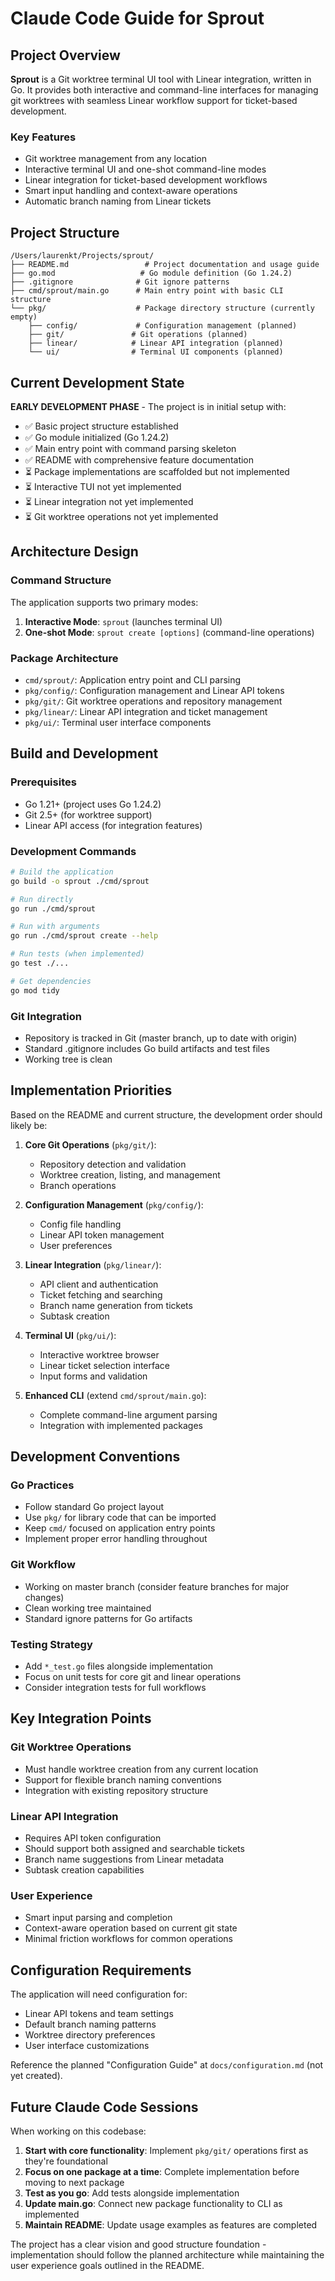 # Claude Code Guide for Sprout

## Project Overview

**Sprout** is a Git worktree terminal UI tool with Linear integration, written in Go. It provides both interactive and command-line interfaces for managing git worktrees with seamless Linear workflow support for ticket-based development.

### Key Features
- Git worktree management from any location
- Interactive terminal UI and one-shot command-line modes  
- Linear integration for ticket-based development workflows
- Smart input handling and context-aware operations
- Automatic branch naming from Linear tickets

## Project Structure

```
/Users/laurenkt/Projects/sprout/
├── README.md                 # Project documentation and usage guide
├── go.mod                   # Go module definition (Go 1.24.2)
├── .gitignore              # Git ignore patterns
├── cmd/sprout/main.go      # Main entry point with basic CLI structure
└── pkg/                    # Package directory structure (currently empty)
    ├── config/             # Configuration management (planned)
    ├── git/               # Git operations (planned) 
    ├── linear/            # Linear API integration (planned)
    └── ui/                # Terminal UI components (planned)
```

## Current Development State

**EARLY DEVELOPMENT PHASE** - The project is in initial setup with:

- ✅ Basic project structure established
- ✅ Go module initialized (Go 1.24.2)
- ✅ Main entry point with command parsing skeleton
- ✅ README with comprehensive feature documentation
- ⏳ Package implementations are scaffolded but not implemented
- ⏳ Interactive TUI not yet implemented
- ⏳ Linear integration not yet implemented
- ⏳ Git worktree operations not yet implemented

## Architecture Design

### Command Structure
The application supports two primary modes:
1. **Interactive Mode**: `sprout` (launches terminal UI)
2. **One-shot Mode**: `sprout create [options]` (command-line operations)

### Package Architecture
- `cmd/sprout/`: Application entry point and CLI parsing
- `pkg/config/`: Configuration management and Linear API tokens
- `pkg/git/`: Git worktree operations and repository management
- `pkg/linear/`: Linear API integration and ticket management
- `pkg/ui/`: Terminal user interface components

## Build and Development

### Prerequisites
- Go 1.21+ (project uses Go 1.24.2)
- Git 2.5+ (for worktree support)
- Linear API access (for integration features)

### Development Commands

```bash
# Build the application
go build -o sprout ./cmd/sprout

# Run directly
go run ./cmd/sprout

# Run with arguments
go run ./cmd/sprout create --help

# Run tests (when implemented)
go test ./...

# Get dependencies
go mod tidy
```

### Git Integration
- Repository is tracked in Git (master branch, up to date with origin)
- Standard .gitignore includes Go build artifacts and test files
- Working tree is clean

## Implementation Priorities

Based on the README and current structure, the development order should likely be:

1. **Core Git Operations** (`pkg/git/`):
   - Repository detection and validation
   - Worktree creation, listing, and management
   - Branch operations

2. **Configuration Management** (`pkg/config/`):
   - Config file handling
   - Linear API token management
   - User preferences

3. **Linear Integration** (`pkg/linear/`):
   - API client and authentication
   - Ticket fetching and searching
   - Branch name generation from tickets
   - Subtask creation

4. **Terminal UI** (`pkg/ui/`):
   - Interactive worktree browser
   - Linear ticket selection interface
   - Input forms and validation

5. **Enhanced CLI** (extend `cmd/sprout/main.go`):
   - Complete command-line argument parsing
   - Integration with implemented packages

## Development Conventions

### Go Practices
- Follow standard Go project layout
- Use `pkg/` for library code that can be imported
- Keep `cmd/` focused on application entry points
- Implement proper error handling throughout

### Git Workflow
- Working on master branch (consider feature branches for major changes)
- Clean working tree maintained
- Standard ignore patterns for Go artifacts

### Testing Strategy
- Add `*_test.go` files alongside implementation
- Focus on unit tests for core git and linear operations
- Consider integration tests for full workflows

## Key Integration Points

### Git Worktree Operations
- Must handle worktree creation from any current location
- Support for flexible branch naming conventions
- Integration with existing repository structure

### Linear API Integration
- Requires API token configuration
- Should support both assigned and searchable tickets
- Branch name suggestions from Linear metadata
- Subtask creation capabilities

### User Experience
- Smart input parsing and completion
- Context-aware operation based on current git state
- Minimal friction workflows for common operations

## Configuration Requirements

The application will need configuration for:
- Linear API tokens and team settings
- Default branch naming patterns
- Worktree directory preferences
- User interface customizations

Reference the planned "Configuration Guide" at `docs/configuration.md` (not yet created).

## Future Claude Code Sessions

When working on this codebase:

1. **Start with core functionality**: Implement `pkg/git/` operations first as they're foundational
2. **Focus on one package at a time**: Complete implementation before moving to next package
3. **Test as you go**: Add tests alongside implementation
4. **Update main.go**: Connect new package functionality to CLI as implemented
5. **Maintain README**: Update usage examples as features are completed

The project has a clear vision and good structure foundation - implementation should follow the planned architecture while maintaining the user experience goals outlined in the README.